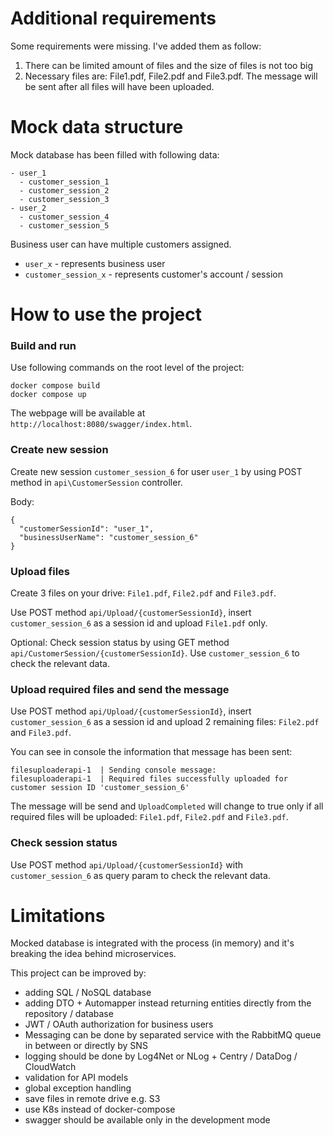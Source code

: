 # Additional requirements

Some requirements were missing. I've added them as follow:

1. There can be limited amount of files and the size of files is not too big
2. Necessary files are: File1.pdf, File2.pdf and File3.pdf. The message will be sent after all files will have been uploaded.

# Mock data structure

Mock database has been filled with following data:

```
- user_1
  - customer_session_1
  - customer_session_2
  - customer_session_3
- user_2
  - customer_session_4
  - customer_session_5
```

Business user can have multiple customers assigned.
- `user_x` - represents business user
- `customer_session_x` - represents customer's account / session

# How to use the project

### Build and run

Use following commands on the root level of the project:

```
docker compose build
docker compose up
```

The webpage will be available at `http://localhost:8080/swagger/index.html`.

### Create new session

Create new session `customer_session_6` for user `user_1` by using POST method in `api\CustomerSession` controller.

Body:

```
{
  "customerSessionId": "user_1",
  "businessUserName": "customer_session_6"
}
```

### Upload files

Create 3 files on your drive: `File1.pdf`, `File2.pdf` and `File3.pdf`.

Use POST method `api/Upload/{customerSessionId}`, insert `customer_session_6` as a session id and upload `File1.pdf` only.

Optional:
Check session status by using GET method `api/CustomerSession/{customerSessionId}`. Use `customer_session_6` to check the relevant data.

### Upload required files and send the message

Use POST method `api/Upload/{customerSessionId}`, insert `customer_session_6` as a session id and upload 2 remaining files: `File2.pdf` and `File3.pdf`.

You can see in console the information that message has been sent:

```
filesuploaderapi-1  | Sending console message:
filesuploaderapi-1  | Required files successfully uploaded for customer session ID 'customer_session_6'
```

The message will be send and `UploadCompleted` will change to true only if all required files will be uploaded: `File1.pdf`, `File2.pdf` and `File3.pdf`.

### Check session status

Use POST method `api/Upload/{customerSessionId}` with `customer_session_6` as query param to check the relevant data.

# Limitations

Mocked database is integrated with the process (in memory) and it's breaking the idea behind microservices. 

This project can be improved by:

- adding SQL / NoSQL database
- adding DTO + Automapper instead returning entities directly from the repository / database
- JWT / OAuth authorization for business users
- Messaging can be done by separated service with the RabbitMQ queue in between or directly by SNS
- logging should be done by Log4Net or NLog + Centry / DataDog / CloudWatch
- validation for API models
- global exception handling
- save files in remote drive e.g. S3
- use K8s instead of docker-compose
- swagger should be available only in the development mode